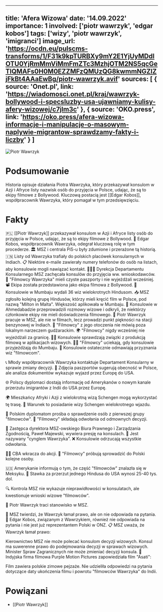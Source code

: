 
---
title: 'Afera Wizowa'
date: '14.09.2022'
importance: 1
involved: ['piotr wawrzyk', 'edgar kobos']
tags: ['wizy', 'piotr wawrzyk', 'imigranci']
image_url: 'https://ocdn.eu/pulscms-transforms/1/F31k9kpTURBXy9mY2E1YjUyMDdlOTU0YjRmMmViMmFmZTc3MzhjOTM2NS5qcGeTlQMAFs0H0M0EZZMFzQMUzQG8kwmmNGZlZjFkBt4AAaEwBg/piotr-wawrzyk.avif'
sources: [
    {
        source: 'Onet.pl',
        link: 'https://wiadomosci.onet.pl/kraj/wawrzyk-bollywood-i-specsluzby-usa-ujawniamy-kulisy-afery-wizowej/c7jlm3c'
    },
    {
        source: 'OKO.press',
        link: 'https://oko.press/afera-wizowa-informacje-i-manipulacje-o-masowym-naplywie-migrantow-sprawdzamy-fakty-i-liczby'
    }
]
---




![Piotr Wawrzyk](https://ocdn.eu/pulscms-transforms/1/F31k9kpTURBXy9mY2E1YjUyMDdlOTU0YjRmMmViMmFmZTc3MzhjOTM2NS5qcGeTlQMAFs0H0M0EZZMFzQMUzQG8kwmmNGZlZjFkBt4AAaEwBg/piotr-wawrzyk.avif)


# Podsumowanie
Historia opisuje działania Piotra Wawrzyka, który przekazywał konsulom w Azji i Afryce listy nazwisk osób do przyjęcia w Polsce, udając, że są to ekipy filmowe z Bollywood. Kluczową postacią jest [[Edgar Kobos]], współpracownik Wawrzyka, który pomagał w tym przedsięwzięciu.

# Fakty
🇵🇱 [[Piotr Wawrzyk]] przekazywał konsulom w Azji i Afryce listy osób do przyjęcia w Polsce, udając, że są to ekipy filmowe z Bollywood.
🤝 Edgar Kobos, współpracownik Wawrzyka, odegrał kluczową rolę w tym procederze.
🏛️ MSZ i centrala PiS-u były zdumione i przerażone tą historią.
🇮🇳 Listy od Wawrzyka trafiały do polskich placówek konsularnych w Indiach.
📋 Niektóre e-maile zawierały numery telefonów do osób na listach, aby konsulowie mogli nawiązać kontakt.
🧑‍🤝‍🧑 Dyrekcja Departamentu Konsularnego MSZ zachęcała konsulów do przyjęcia ww. wnioskodawców.
📃 "Filmowcy Wawrzyka" mieli czyste paszporty i nie wyjeżdżali wcześniej.
📽️ Ekipa została przedstawiona jako ekipa filmowa z Bollywood.
📄 Konsulowie w Mumbaju wydali 36 wiz wielokrotnych Hindusom.
📥 MSZ zgłosiło kolejną grupę Hindusów, którzy mieli kręcić film w Polsce, pod nazwą "Milton in Malta". Większość aplikowała w Mumbaju.
💼 Konsulowie w Ahmedabadzie przeprowadzili rozmowy wizowe i odkryli, że niektórzy członkowie ekipy nie mieli doświadczenia filmowego. 👤 Piotr Wawrzyk pracuje w MSZ, ale nie w filmach, lecz prowadzi punkt piękności na stacji benzynowej w Indiach. 🎥 "Filmowcy" z jego otoczenia nie mówią poza lokalnym narzeczem gudźarackim. 🌍 "Filmowcy" nigdy wcześniej nie wyjeżdżali za granicę.
🕵️‍♂️ Konsulowie sprawdzają związki z produkcją filmową w aplikacjach wizowych. 🏃‍♂️ "Filmowcy" uciekają, gdy konsulowie przyjeżdżają do Mumbaju. 📃 Konsulowie ostatecznie odmawiają przyznania wiz "filmowcom".

📞 Młody współpracownik Wawrzyka kontaktuje Departament Konsularny w sprawie zmiany decyzji. 📸 Zdjęcia paszportów sugerują obecność w Polsce, ale analiza dokumentów wykazuje wyjazd przez Europę do USA.

🌐 Polscy dyplomaci dostają informację od Amerykanów o nowym kanale przerzutu imigrantów z Indii do USA przez Europę.

🌍 Mieszkańcy Afryki i Azji z wielokrotną wizą Schengen mogą wykorzystać tę trasę. 🛂 Warunek to posiadanie wizy Schengen wielokrotnego wjazdu.

📣 Polskim dyplomatom prośba o sprawdzenie osób z pierwszej grupy "filmowców". 🚪 "Filmowcy" składają odwołania od odmownych decyzji.

🏢 Zastępca dyrektora MSZ-owskiego Biura Prawnego i Zarządzania Zgodnością, Paweł Majewski, wywiera presję na konsulach. 👥 Jest nazywany "cynglem Wawrzyka". ❌ Konsulowie odrzucają wszystkie odwołania.

🕵️‍♂️ CBA wkracza do akcji. 🚀 "Filmowcy" próbują sprowadzić do Polski kolejne osoby.

🇺🇸 Amerykanie informują o tym, że część "filmowców" znalazła się w Meksyku. 📜 Stawka za przerzut jednego Hindusa do USA wynosi 25-40 tys. dol.

🔍 Kontrola MSZ nie wykazuje nieprawidłowości w konsulatach, ale kwestionuje wnioski wizowe "filmowców".

🚫 Piotr Wawrzyk traci stanowisko w MSZ.

📝 MSZ twierdzi, że Wawrzyk łamał prawo, ale on nie odpowiada na pytania. 👤 Edgar Kobos, związanym z Wawrzykiem, również nie odpowiada na pytania i nie jest już reprezentantem Polski w ONZ. 📋 MSZ uważa, że Wawrzyk łamał prawo:

Kierownictwo MSZ nie może polecać konsulom decyzji wizowych.
Konsul ma suwerenne prawo do podejmowania decyzji w sprawach wizowych.
Minister Spraw Zagranicznych nie może zmieniać decyzji konsula.
🎥 Indyjska firma filmowa Purple Motion Pictures zapowiedziała film "Asati":

Film zawiera polskie zimowe pejzaże.
Nie udzieliła odpowiedzi na pytania dotyczące daty ukończenia filmu i powrotu "filmowców Wawrzyka" do Indii.

# Powiązani
- [[Piotr Wawrzyk]]
